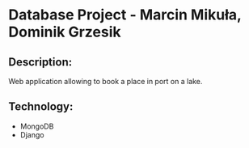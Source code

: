 # Database Project - Marcin Mikuła, Dominik Grzesik

## Description:
Web application allowing to book a place in port on a lake.

## Technology:
  - MongoDB
  - Django

